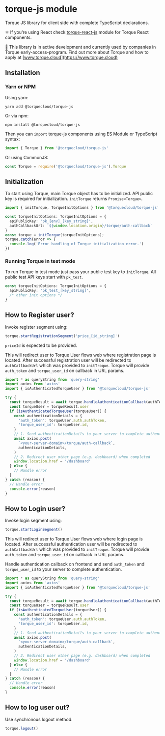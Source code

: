# torque-js module
Torque JS library for client side with complete TypeScript declarations. 

⚛️ If you're using React check [torque-react-js](https://github.com/torquecloud/torque-react-js) module for Torque React components.

🚀 This library is in active development and currently used by companies in Torque early-access-program. Find out more about Torque and how to apply at [www.torque.cloud](https://www.torque.cloud) 

## Installation
### Yarn or NPM
Using yarn:
```shell
yarn add @torquecloud/torque-js
```
Or via npm:
```shell
npm install @torquecloud/torque-js
```

Then you can `import` torque-js components using ES Module or TypeScript syntax:
```javascript
import { Torque } from '@torquecloud/torque-js'
```
Or using CommonJS:
```javascript
const Torque = require('@torquecloud/torque-js').Torque
```

## Initialization
To start using Torque, main Torque object has to be initialized. API public key is required for initialization. `initTorque` returns `Promise<Torque>`.

```typescript
import { initTorque, TorqueInitOptions } from '@torquecloud/torque-js'

const torqueInitOptions: TorqueInitOptions = {
  apiPublicKey: 'pk_[env]_[key_string]',
  authCallbackUrl: `${window.location.origin}/torque/auth-callback`
}
const torque = initTorque(torqueInitOptions);
torque.catch(error => {
  console.log('Error handling of Torque initialization error.')
})
```

### Running Torque in test mode
To run Torque in test mode just pass your public test key to `initTorque`. All public test API keys start with `pk_test`.
```typescript
const torqueInitOptions: TorqueInitOptions = {
  apiPublicKey: 'pk_test_[key_string]',
  /* other init options */
}
```

## How to Register user?
Invoke register segment using:
```typescript
torque.startRegistrationSegment('price_[id_string]')
```
`priceId` is expected to be provided. 

This will redirect user to Torque User flows web where registration page is located. After successful registration user will be redirected to `authCallbackUrl` which was provided to `initTroque`. Torque will provide `auth_token` and `torque_user_id` on callback in URL params.

```typescript
import * as queryString from 'query-string'
import axios from 'axios'
import { isAuthenticatedTorqueUser } from '@torquecloud/torque-js'

try {
  const torqueResult = await torque.handleAuthenticationCallback(authToken)
  const torqueUser = torqueResult.user
  if (isAuthenticatedTorqueUser(torqueUser)) {
    const authenticationDetails = {
      'auth_token': torqueUser.auth.authToken,
      'torque_user_id': torqueUser.id,
    }
    // 1. Send authenticationDetails to your server to complete authentication
    await axios.post(
      `<your-server-domain>/torque/auth-callback`,
      authenticationDetails,
    )
    // 2. Redirect user other page (e.g. dashboard) when completed
    window.location.href = '/dashboard'
  } else {
    // Handle error
  }
} catch (reason) {
  // Handle error
  console.error(reason)
}
```


## How to Login user?
Invoke login segment using:
```typescript
torque.startLoginSegment()
```
This will redirect user to Torque User flows web where login page is located. After successful authentication user will be redirected to `authCallbackUrl` which was provided to `initTroque`. Torque will provide `auth_token` and `torque_user_id` on callback in URL params.

Handle authentication callback on frontend and send `auth_token` and `torque_user_id` to your server to complete authentication.

```typescript
import * as queryString from 'query-string'
import axios from 'axios'
import { isAuthenticatedTorqueUser } from '@torquecloud/torque-js'

try {
  const torqueResult = await torque.handleAuthenticationCallback(authToken)
  const torqueUser = torqueResult.user
  if (isAuthenticatedTorqueUser(torqueUser)) {
    const authenticationDetails = {
      'auth_token': torqueUser.auth.authToken,
      'torque_user_id': torqueUser.id,
    }
    // 1. Send authenticationDetails to your server to complete authentication
    await axios.post(
      `<your-server-domain>/torque/auth-callback`,
      authenticationDetails,
    )
    // 2. Redirect user other page (e.g. dashboard) when completed
    window.location.href = '/dashboard'
  } else {
    // Handle error
  }
} catch (reason) {
  // Handle error
  console.error(reason)
}
```

## How to log user out?
Use synchronous logout method:
```typescript
torque.logout()
```
